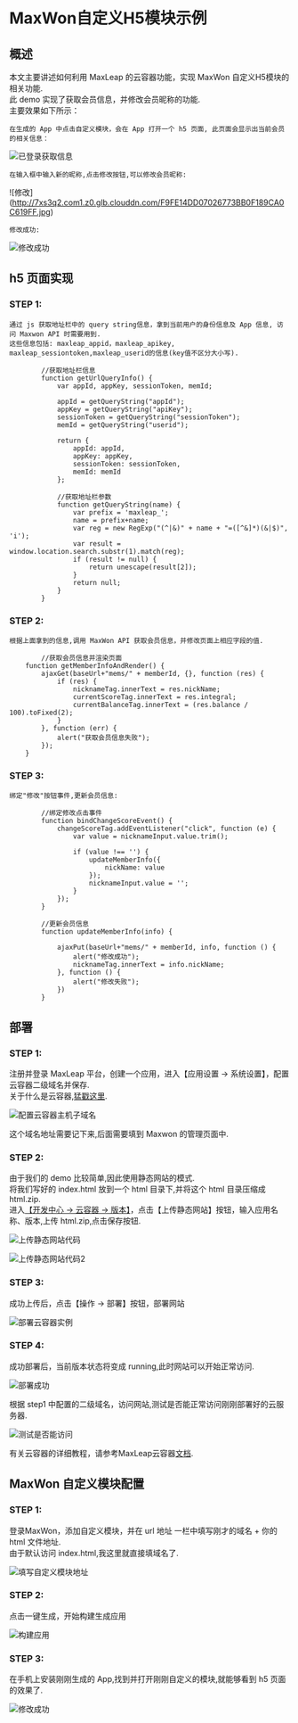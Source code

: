 # MaxWon自定义H5模块示例

## 概述
本文主要讲述如何利用 MaxLeap 的云容器功能，实现 MaxWon 自定义H5模块的相关功能.  
此 demo 实现了获取会员信息，并修改会员昵称的功能.  
主要效果如下所示：  

	在生成的 App 中点击自定义模块，会在 App 打开一个 h5 页面, 此页面会显示出当前会员的相关信息：
	
![已登录获取信息](http://7xs3q2.com1.z0.glb.clouddn.com/F411B6D56A3C73BAAD3B0E04C650BA53.jpg)

	在输入框中输入新的昵称,点击修改按钮,可以修改会员昵称:
	
![修改]	(http://7xs3q2.com1.z0.glb.clouddn.com/F9FE14DD07026773BB0F189CA0C619FF.jpg)  

	修改成功:

![修改成功](http://7xs3q2.com1.z0.glb.clouddn.com/92CAD1846AFAD9846758A7E18C7B6A65.jpg)

## h5 页面实现
### STEP 1:
	通过 js 获取地址栏中的 query string信息，拿到当前用户的身份信息及 App 信息, 访问 Maxwon API 时需要用到.  
	这些信息包括: maxleap_appid，maxleap_apikey, maxleap_sessiontoken,maxleap_userid的信息(key值不区分大小写).  

```
        //获取地址栏信息
        function getUrlQueryInfo() {
            var appId, appKey, sessionToken, memId;

            appId = getQueryString("appId");
            appKey = getQueryString("apiKey");
            sessionToken = getQueryString("sessionToken");
            memId = getQueryString("userid");

            return {
                appId: appId,
                appKey: appKey,
                sessionToken: sessionToken,
                memId: memId
            };

            //获取地址栏参数
            function getQueryString(name) {
                var prefix = 'maxleap_';
                name = prefix+name;
                var reg = new RegExp("(^|&)" + name + "=([^&]*)(&|$)", 'i');
                var result = window.location.search.substr(1).match(reg);
                if (result != null) {
                    return unescape(result[2]);
                }
                return null;
            }
        }
```
	
### STEP 2:
	根据上面拿到的信息,调用 MaxWon API 获取会员信息，并修改页面上相应字段的值.

```
        //获取会员信息并渲染页面
    function getMemberInfoAndRender() {
        ajaxGet(baseUrl+"mems/" + memberId, {}, function (res) {
            if (res) {
                nicknameTag.innerText = res.nickName;
                currentScoreTag.innerText = res.integral;
                currentBalanceTag.innerText = (res.balance / 100).toFixed(2);
            }
        }, function (err) {
            alert("获取会员信息失败");
        });
    }
```
	
### STEP 3:
	绑定"修改"按钮事件,更新会员信息:
```
        //绑定修改点击事件
        function bindChangeScoreEvent() {
            changeScoreTag.addEventListener("click", function (e) {
                var value = nicknameInput.value.trim();

                if (value !== '') {
                    updateMemberInfo({
                        nickName: value
                    });
                    nicknameInput.value = '';
                }
            });
        }

        //更新会员信息
        function updateMemberInfo(info) {

            ajaxPut(baseUrl+"mems/" + memberId, info, function () {
                alert("修改成功");
                nicknameTag.innerText = info.nickName;
            }, function () {
                alert("修改失败");
            })
        }
```

## 部署

### STEP 1:
注册并登录 MaxLeap 平台，创建一个应用，进入【应用设置 -> 系统设置】，配置云容器二级域名并保存.  
关于什么是云容器,[猛戳这里](https://maxleap.cn/s/web/zh_cn/guide/usermanual/cloudContainer.html). 

![配置云容器主机子域名](https://static.maxleap.cn/s/web/zh_cn/images/LAS-Docs-Images/web_container1.png)

这个域名地址需要记下来,后面需要填到 Maxwon 的管理页面中.   

### STEP 2:
由于我们的 demo 比较简单,因此使用静态网站的模式.  
将我们写好的 index.html 放到一个 html 目录下,并将这个 html 目录压缩成 html.zip.  
进入[【开发中心 -> 云容器 -> 版本】](https://maxleap.cn/p/console/cloudcontainer#versionstatus)，点击【上传静态网站】按钮，输入应用名称、版本,上传 html.zip,点击保存按钮.
   
![上传静态网站代码](https://static.maxleap.cn/s/web/zh_cn/images/LAS-Docs-Images/web_container2.png)

![上传静态网站代码2](https://static.maxleap.cn/s/web/zh_cn/images/LAS-Docs-Images/web_container3.png)



### STEP 3:

成功上传后，点击【操作 -> 部署】按钮，部署网站  

![部署云容器实例](https://static.maxleap.cn/s/web/zh_cn/images/LAS-Docs-Images/web_container4.png)

### STEP 4:
成功部署后，当前版本状态将变成 running,此时网站可以开始正常访问.  

![部署成功](https://static.maxleap.cn/s/web/zh_cn/images/LAS-Docs-Images/web_container6.png)

根据 step1 中配置的二级域名，访问网站,测试是否能正常访问刚刚部署好的云服务器.

![测试是否能访问](https://raw.githubusercontent.com/huangciyin/notes/master/Web/maxwon/images/test.png)	
	
有关云容器的详细教程，请参考MaxLeap云容器[文档](https://maxleap.cn/s/web/zh_cn/guide/usermanual/cloudContainer.html#云容器-使用流程-静态网站项目).

## MaxWon 自定义模块配置
### STEP 1: 
登录MaxWon，添加自定义模块，并在 url 地址 一栏中填写刚才的域名 + 你的 html 文件地址.  
由于默认访问 index.html,我这里就直接填域名了.  

![填写自定义模块地址](https://raw.githubusercontent.com/huangciyin/notes/master/Web/maxwon/images/custom_url.jpeg)

### STEP 2:
点击一键生成，开始构建生成应用  

![构建应用](https://raw.githubusercontent.com/huangciyin/notes/master/Web/maxwon/images/build_app.jpeg)

### STEP 3:
在手机上安装刚刚生成的 App,找到并打开刚刚自定义的模块,就能够看到 h5 页面的效果了.

![修改成功](http://7xs3q2.com1.z0.glb.clouddn.com/lALOV74r7M0HgM0EOA_1080_1920.png)
